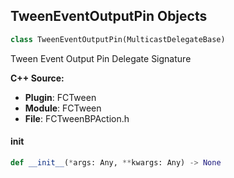 ## TweenEventOutputPin Objects

```python
class TweenEventOutputPin(MulticastDelegateBase)
```

Tween Event Output Pin  Delegate Signature

**C++ Source:**

- **Plugin**: FCTween
- **Module**: FCTween
- **File**: FCTweenBPAction.h

<a id="unreal.TweenEventOutputPin.__init__"></a>

#### __init__

```python
def __init__(*args: Any, **kwargs: Any) -> None
```

<a id="unreal.TweenUpdateFloatOutputPin"></a>